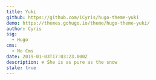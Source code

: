 ```yaml
---
title: Yuki
github: https://github.com/iCyris/hugo-theme-yuki
demo: https://themes.gohugo.io/theme/hugo-theme-yuki/
author: Cyris
ssg:
  - Hugo
cms:
  - No Cms
date: 2019-01-03T17:03:23.000Z
description: ❄️ She is as pure as the snow
stale: true
---
```

